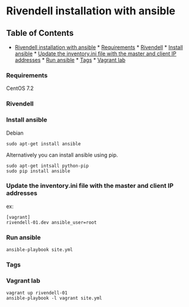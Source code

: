 # Rivendell installation with ansible

## Table of Contents
   * [Rivendell installation with ansible](#rivendell-installation-with-ansible)
         * [Requirements](#requirements)
         * [Rivendell](#rivendell)
         * [Install ansible](#install-ansible)
         * [Update the inventory.ini file with the master and client IP addresses](#update-the-inventoryini-file-with-the-master-and-client-ip-addresses)
         * [Run ansible](#run-ansible)
         * [Tags](#tags)
         * [Vagrant lab](#vagrant-lab)


### Requirements

CentOS 7.2

### Rivendell

### Install ansible

Debian
```
sudo apt-get install ansible
```

Alternatively you can install ansible using pip.
```
sudo apt-get intsall python-pip
sudo pip install ansible
```


### Update the inventory.ini file with the master and client IP addresses

ex:
```
[vagrant]
rivendell-01.dev ansible_user=root
```

### Run ansible

```
ansible-playbook site.yml 
```

### Tags

### Vagrant lab

```
vagrant up rivendell-01
ansible-playbook -l vagrant site.yml
```
